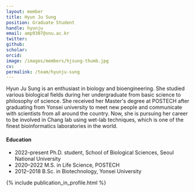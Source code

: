 ```yaml
---
layout: member
title: Hyun Ju Sung
position: Graduate Student
handle: hyunju
email: amp9307@snu.ac.kr
twitter: 
github: 
scholar: 
orcid: 
image: /images/members/hjsung-thumb.jpg
cv:
permalink: /team/hyunju-sung
---
```


Hyun Ju Sung is an enthusiast in biology and bioengineering. She studied
various biological fields during her undergraduate from basic science
to philosophy of science. She received her Master's degree at POSTECH
after graduating from Yonsei university to meet new people and communicate
with scientists from all around the country. Now, she is pursuing her
career to be involved in Chang lab using wet-lab techniques, which is
one of the finest bioinformatics laboratories in the world.

#### Education

<ul class="chronological">
  <li><span>2022–present</span> Ph.D. student, School of Biological Sciences, Seoul National University</li>
  <li><span>2020–2022</span> M.S. in Life Science, POSTECH</li>  
  <li><span>2012–2018</span> B.Sc. in Biotechnology, Yonsei University</li>
</ul>

{% include publication_in_profile.html %}
